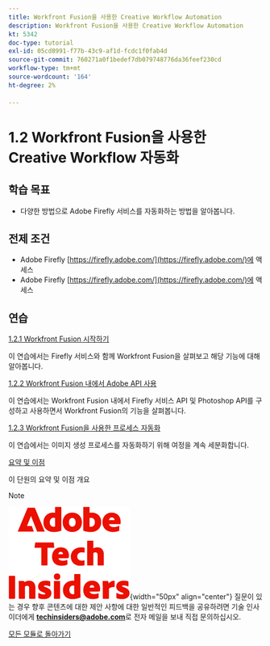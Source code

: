 ```yaml
---
title: Workfront Fusion을 사용한 Creative Workflow Automation
description: Workfront Fusion을 사용한 Creative Workflow Automation
kt: 5342
doc-type: tutorial
exl-id: 05cd8991-f77b-43c9-af1d-fcdc1f0fab4d
source-git-commit: 760271a0f1bedef7db079748776da36feef230cd
workflow-type: tm+mt
source-wordcount: '164'
ht-degree: 2%

---
```


# 1.2 Workfront Fusion을 사용한 Creative Workflow 자동화

## 학습 목표

- 다양한 방법으로 Adobe Firefly 서비스를 자동화하는 방법을 알아봅니다.

## 전제 조건

- Adobe Firefly [https://firefly.adobe.com/](https://firefly.adobe.com/)에 액세스
- Adobe Firefly [https://firefly.adobe.com/](https://firefly.adobe.com/)에 액세스

## 연습

[1.2.1 Workfront Fusion 시작하기](./ex1.md)

이 연습에서는 Firefly 서비스와 함께 Workfront Fusion을 살펴보고 해당 기능에 대해 알아봅니다.

[1.2.2 Workfront Fusion 내에서 Adobe API 사용](./ex2.md)

이 연습에서는 Workfront Fusion 내에서 Firefly 서비스 API 및 Photoshop API를 구성하고 사용하면서 Workfront Fusion의 기능을 살펴봅니다.

[1.2.3 Workfront Fusion을 사용한 프로세스 자동화](./ex3.md)

이 연습에서는 이미지 생성 프로세스를 자동화하기 위해 여정을 계속 세분화합니다.

[요약 및 이점](./summary.md)

이 단원의 요약 및 이점 개요

>[!NOTE]
>
>![기술 내부자](./../../../assets/images/techinsiders.png){width="50px" align="center"}
>질문이 있는 경우 향후 콘텐츠에 대한 제안 사항에 대한 일반적인 피드백을 공유하려면 기술 인사이더에게 **techinsiders@adobe.com**&#x200B;로 전자 메일을 보내 직접 문의하십시오.

[모든 모듈로 돌아가기](../../../overview.md)
